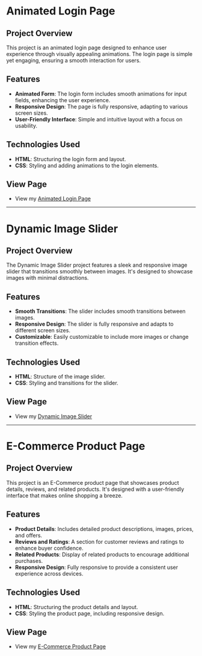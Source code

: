 # Animated Login Page

## Project Overview

This project is an animated login page designed to enhance user experience through visually appealing animations. The login page is simple yet engaging, ensuring a smooth interaction for users.

## Features

- **Animated Form**: The login form includes smooth animations for input fields, enhancing the user experience.
- **Responsive Design**: The page is fully responsive, adapting to various screen sizes.
- **User-Friendly Interface**: Simple and intuitive layout with a focus on usability.

## Technologies Used

- **HTML**: Structuring the login form and layout.
- **CSS**: Styling and adding animations to the login elements.

## View Page

- View my <a href="" target="_blank">Animated Login Page</a>


---

# Dynamic Image Slider

## Project Overview

The Dynamic Image Slider project features a sleek and responsive image slider that transitions smoothly between images. It's designed to showcase images with minimal distractions.

## Features

- **Smooth Transitions**: The slider includes smooth transitions between images.
- **Responsive Design**: The slider is fully responsive and adapts to different screen sizes.
- **Customizable**: Easily customizable to include more images or change transition effects.

## Technologies Used

- **HTML**: Structure of the image slider.
- **CSS**: Styling and transitions for the slider.

## View Page

- View my <a href="" target="_blank">Dynamic Image Slider</a>


---

# E-Commerce Product Page

## Project Overview

This project is an E-Commerce product page that showcases product details, reviews, and related products. It's designed with a user-friendly interface that makes online shopping a breeze.

## Features

- **Product Details**: Includes detailed product descriptions, images, prices, and offers.
- **Reviews and Ratings**: A section for customer reviews and ratings to enhance buyer confidence.
- **Related Products**: Display of related products to encourage additional purchases.
- **Responsive Design**: Fully responsive to provide a consistent user experience across devices.

## Technologies Used

- **HTML**: Structuring the product details and layout.
- **CSS**: Styling the product page, including responsive design.

## View Page

- View my <a href="" target="_blank">E-Commerce Product Page</a>

